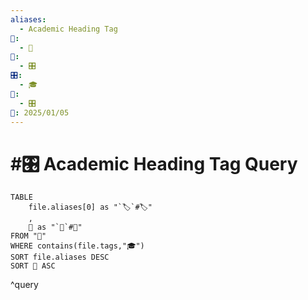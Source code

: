 ```yaml
---
aliases:
  - Academic Heading Tag
📁:
  - 🔢
🔢:
  - 🎛️
🎛️:
  - 🎓
🔀:
  - 🎛️
📅: 2025/01/05
---
```

# #🎛️ Academic Heading Tag Query

```dataview
TABLE 
	file.aliases[0] as "`🏷️`#🏷️"
	,
	📁 as "`📁`#📁"
FROM "📁"
WHERE contains(file.tags,"🎓")
SORT file.aliases DESC
SORT 📁 ASC
```

^query